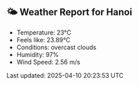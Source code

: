 <!-- WEATHER-START -->
## 🌤 Weather Report for Hanoi

- Temperature: 23°C
- Feels like: 23.89°C
- Conditions: overcast clouds
- Humidity: 97%
- Wind Speed: 2.56 m/s

Last updated: 2025-04-10 20:23:53 UTC
<!-- WEATHER-END -->
